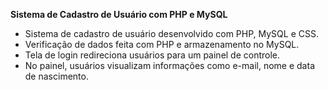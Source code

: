 **Sistema de Cadastro de Usuário com PHP e MySQL**

* Sistema de cadastro de usuário desenvolvido com PHP, MySQL e CSS.
* Verificação de dados feita com PHP e armazenamento no MySQL.
* Tela de login redireciona usuários para um painel de controle.
* No painel, usuários visualizam informações como e-mail, nome e data de nascimento.

